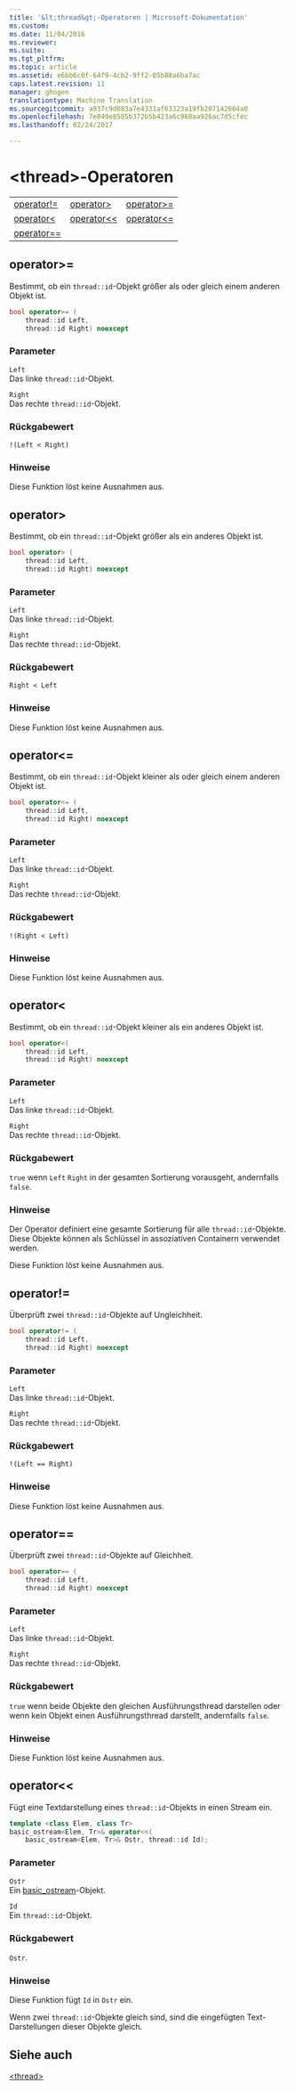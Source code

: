 ```yaml
---
title: '&lt;thread&gt;-Operatoren | Microsoft-Dokumentation'
ms.custom: 
ms.date: 11/04/2016
ms.reviewer: 
ms.suite: 
ms.tgt_pltfrm: 
ms.topic: article
ms.assetid: e6bb6c0f-64f9-4cb2-9ff2-05b88a6ba7ac
caps.latest.revision: 11
manager: ghogen
translationtype: Machine Translation
ms.sourcegitcommit: a937c9d083a7e4331af63323a19fb207142604a0
ms.openlocfilehash: 7e849e8585b372b5b423a6c960aa926ac7d5cfec
ms.lasthandoff: 02/24/2017

---
```

# <a name="ltthreadgt-operators"></a>&lt;thread&gt;-Operatoren
||||  
|-|-|-|  
|[operator!=](#operator_neq)|[operator&gt;](#operator_gt_)|[operator&gt;=](#operator_gt__eq)|  
|[operator&lt;](#operator_lt_)|[operator&lt;&lt;](#operator_lt__lt_)|[operator&lt;=](#operator_lt__eq)|  
|[operator==](#operator_eq_eq)|  
  
##  <a name="a-nameoperatorgteqa--operatorgt"></a><a name="operator_gt__eq"></a> operator&gt;=  
 Bestimmt, ob ein `thread::id`-Objekt größer als oder gleich einem anderen Objekt ist.  
  
```cpp  
bool operator>= (
    thread::id Left,
    thread::id Right) noexcept
```  
  
### <a name="parameters"></a>Parameter  
 `Left`  
 Das linke `thread::id`-Objekt.  
  
 `Right`  
 Das rechte `thread::id`-Objekt.  
  
### <a name="return-value"></a>Rückgabewert  
 `!(Left < Right)`  
  
### <a name="remarks"></a>Hinweise  
 Diese Funktion löst keine Ausnahmen aus.  
  
##  <a name="a-nameoperatorgta--operatorgt"></a><a name="operator_gt_"></a> operator&gt;  
 Bestimmt, ob ein `thread::id`-Objekt größer als ein anderes Objekt ist.  
  
```cpp  
bool operator> (
    thread::id Left,
    thread::id Right) noexcept
```  
  
### <a name="parameters"></a>Parameter  
 `Left`  
 Das linke `thread::id`-Objekt.  
  
 `Right`  
 Das rechte `thread::id`-Objekt.  
  
### <a name="return-value"></a>Rückgabewert  
 `Right < Left`  
  
### <a name="remarks"></a>Hinweise  
 Diese Funktion löst keine Ausnahmen aus.  
  
##  <a name="a-nameoperatorlteqa--operatorlt"></a><a name="operator_lt__eq"></a> operator&lt;=  
 Bestimmt, ob ein `thread::id`-Objekt kleiner als oder gleich einem anderen Objekt ist.  
  
```cpp  
bool operator<= (
    thread::id Left,
    thread::id Right) noexcept
```  
  
### <a name="parameters"></a>Parameter  
 `Left`  
 Das linke `thread::id`-Objekt.  
  
 `Right`  
 Das rechte `thread::id`-Objekt.  
  
### <a name="return-value"></a>Rückgabewert  
 `!(Right < Left)`  
  
### <a name="remarks"></a>Hinweise  
 Diese Funktion löst keine Ausnahmen aus.  
  
##  <a name="a-nameoperatorlta--operatorlt"></a><a name="operator_lt_"></a> operator&lt;  
 Bestimmt, ob ein `thread::id`-Objekt kleiner als ein anderes Objekt ist.  
  
```cpp  
bool operator<(
    thread::id Left,
    thread::id Right) noexcept
```  
  
### <a name="parameters"></a>Parameter  
 `Left`  
 Das linke `thread::id`-Objekt.  
  
 `Right`  
 Das rechte `thread::id`-Objekt.  
  
### <a name="return-value"></a>Rückgabewert  
 `true` wenn `Left` `Right` in der gesamten Sortierung vorausgeht, andernfalls `false`.  
  
### <a name="remarks"></a>Hinweise  
 Der Operator definiert eine gesamte Sortierung für alle `thread::id`-Objekte. Diese Objekte können als Schlüssel in assoziativen Containern verwendet werden.  
  
 Diese Funktion löst keine Ausnahmen aus.  
  
##  <a name="a-nameoperatorneqa--operator"></a><a name="operator_neq"></a> operator!=  
 Überprüft zwei `thread::id`-Objekte auf Ungleichheit.  
  
```cpp  
bool operator!= (
    thread::id Left,
    thread::id Right) noexcept
```  
  
### <a name="parameters"></a>Parameter  
 `Left`  
 Das linke `thread::id`-Objekt.  
  
 `Right`  
 Das rechte `thread::id`-Objekt.  
  
### <a name="return-value"></a>Rückgabewert  
 `!(Left == Right)`  
  
### <a name="remarks"></a>Hinweise  
 Diese Funktion löst keine Ausnahmen aus.  
  
##  <a name="a-nameoperatoreqeqa--operator"></a><a name="operator_eq_eq"></a> operator==  
 Überprüft zwei `thread::id`-Objekte auf Gleichheit.  
  
```cpp  
bool operator== (
    thread::id Left,
    thread::id Right) noexcept
```  
  
### <a name="parameters"></a>Parameter  
 `Left`  
 Das linke `thread::id`-Objekt.  
  
 `Right`  
 Das rechte `thread::id`-Objekt.  
  
### <a name="return-value"></a>Rückgabewert  
 `true` wenn beide Objekte den gleichen Ausführungsthread darstellen oder wenn kein Objekt einen Ausführungsthread darstellt, andernfalls `false`.  
  
### <a name="remarks"></a>Hinweise  
 Diese Funktion löst keine Ausnahmen aus.  
  
##  <a name="a-nameoperatorltlta--operatorltlt"></a><a name="operator_lt__lt_"></a> operator&lt;&lt;  
 Fügt eine Textdarstellung eines `thread::id`-Objekts in einen Stream ein.  
  
```cpp  
template <class Elem, class Tr>
basic_ostream<Elem, Tr>& operator<<(
    basic_ostream<Elem, Tr>& Ostr, thread::id Id);
```  
  
### <a name="parameters"></a>Parameter  
 `Ostr`  
 Ein [basic_ostream](../standard-library/basic-ostream-class.md)-Objekt.  
  
 `Id`  
 Ein `thread::id`-Objekt.  
  
### <a name="return-value"></a>Rückgabewert  
 `Ostr`.  
  
### <a name="remarks"></a>Hinweise  
 Diese Funktion fügt `Id` in `Ostr` ein.  
  
 Wenn zwei `thread::id`-Objekte gleich sind, sind die eingefügten Text-Darstellungen dieser Objekte gleich.  
  
## <a name="see-also"></a>Siehe auch  
 [\<thread>](../standard-library/thread.md)




